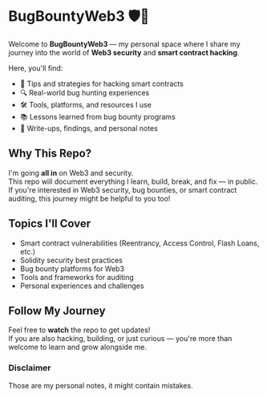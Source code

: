 # BugBountyWeb3 🛡️🚀

Welcome to **BugBountyWeb3** — my personal space where I share my journey into the world of **Web3 security** and **smart contract hacking**.

Here, you'll find:
- 🧠 Tips and strategies for hacking smart contracts
- 🔍 Real-world bug hunting experiences
- 🛠️ Tools, platforms, and resources I use
- 📚 Lessons learned from bug bounty programs
- 📝 Write-ups, findings, and personal notes

## Why This Repo?

I'm going **all in** on Web3 and security.  
This repo will document everything I learn, build, break, and fix — in public.  
If you're interested in Web3 security, bug bounties, or smart contract auditing, this journey might be helpful to you too!

## Topics I'll Cover
- Smart contract vulnerabilities (Reentrancy, Access Control, Flash Loans, etc.)
- Solidity security best practices
- Bug bounty platforms for Web3
- Tools and frameworks for auditing
- Personal experiences and challenges

## Follow My Journey

Feel free to **watch** the repo to get updates!  
If you are also hacking, building, or just curious — you're more than welcome to learn and grow alongside me.


### Disclaimer
Those are my personal notes, it might contain mistakes.
